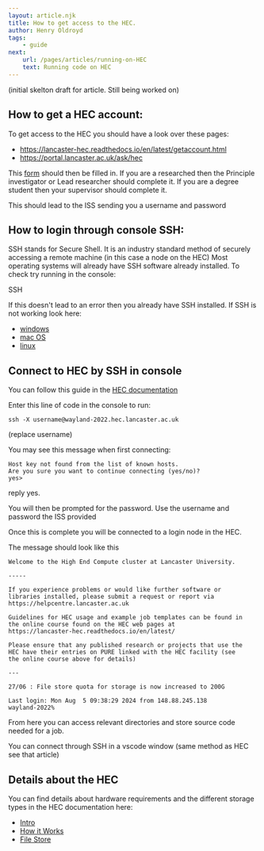 ```yaml
---
layout: article.njk
title: How to get access to the HEC. 
author: Henry Oldroyd
tags:
    - guide
next:
    url: /pages/articles/running-on-HEC
    text: Running code on HEC
---
```




(initial skelton draft for article. Still being worked on)

## How to get a HEC account:

To get access to the HEC you should have a look over these pages:
- <https://lancaster-hec.readthedocs.io/en/latest/getaccount.html>
- <https://portal.lancaster.ac.uk/ask/hec>

This [form](https://helpcentre.lancaster.ac.uk/plugins/servlet/desk/portal/4/create/338) should then be filled in. If you are a researched then the Principle investigator or Lead researcher should complete it. If you are a degree student then your supervisor should complete it.  

This should lead to the ISS sending you a username and password


## How to login through console SSH:

SSH stands for Secure Shell. It is an industry standard method of securely accessing a remote machine (in this case a node on the HEC)
Most operating systems will already have SSH software already installed. To check try running in the console:

SSH

If this doesn't lead to an error then you already have SSH installed.
If SSH is not working look here:
- [windows](https://learn.microsoft.com/en-us/windows/terminal/tutorials/ssh)
- [mac OS](https://osxdaily.com/2022/07/08/turn-on-ssh-mac/)
- [linux](https://linuxize.com/post/how-to-enable-ssh-on-ubuntu-18-04/)


## Connect to HEC by SSH in console

You can follow this guide in the [HEC documentation](https://lancaster-hec.readthedocs.io/en/latest/login.html)

Enter this line of code in the console to run:


```
ssh -X username@wayland-2022.hec.lancaster.ac.uk
```
(replace username)


You may see this message when first connecting:

```
Host key not found from the list of known hosts.
Are you sure you want to continue connecting (yes/no)?
yes>
```

reply yes.

You will then be prompted for the password. Use the username and password the ISS provided

Once this is complete you will be connected to a login node in the HEC. 

The message should look like this 

```
Welcome to the High End Compute cluster at Lancaster University.

-----

If you experience problems or would like further software or
libraries installed, please submit a request or report via
https://helpcentre.lancaster.ac.uk

Guidelines for HEC usage and example job templates can be found in
the online course found on the HEC web pages at
https://lancaster-hec.readthedocs.io/en/latest/

Please ensure that any published research or projects that use the
HEC have their entries on PURE linked with the HEC facility (see
the online course above for details)

---

27/06 : File store quota for storage is now increased to 200G

Last login: Mon Aug  5 09:38:29 2024 from 148.88.245.138
wayland-2022%
```

From here you can access relevant directories and store source code needed for a job.

You can connect through SSH in a vscode window (same method as HEC see that article)


## Details about the HEC

You can find details about hardware requirements and the different storage types in the HEC documentation here:
- [Intro](https://lancaster-hec.readthedocs.io/en/latest/intro.html)
- [How it Works](https://lancaster-hec.readthedocs.io/en/latest/howitworks.html)
- [File Store](https://lancaster-hec.readthedocs.io/en/latest/filestore.html)
